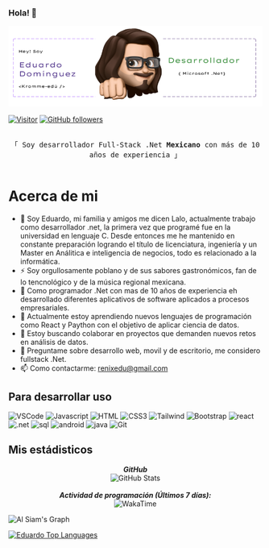 
### Hola!  👋
![eduardo domínguez martínez](./bannergit.png)



<!--
**kromee/kromee** is a ✨ _special_ ✨ repository because its `README.md` (this file) appears on your GitHub profile.

Here are some ideas to get you started:

- 🔭 I’m currently working on ...
- 🌱 I’m currently learning ...
- 👯 I’m looking to collaborate on ...
- 🤔 I’m looking for help with ...
- 💬 Ask me about ...
- 📫 How to reach me: ...
- 😄 Pronouns: ...
- ⚡ Fun fact: ...
-->

[![Visitor](https://visitor-badge.laobi.icu/badge?page_id=kromee.kromee)](https://github.com/kromee) [![GitHub followers](https://img.shields.io/github/followers/kromee.svg?style=social&label=Follow)](https://github.com/kromee?tab=followers)



<p align="center"> 
  <samp>
    <br>
    「 Soy desarrollador Full-Stack .Net <b>Mexicano</b> con más de 10 años de experiencia 」
    <br>
    <br>
  </samp>
</p>


 # Acerca de mi
- 🔭 Soy Eduardo, mi familia y amigos me dicen Lalo, actualmente trabajo como desarrollador .net, la primera vez que programé fue en la universidad en lenguaje C. Desde entonces me he mantenido en constante preparación logrando el título de licenciatura, ingeniería y un Master en Análitica e inteligencia de negocios, todo es relacionado a la informática.
- ⚡ Soy orgullosamente poblano y de sus sabores gastronómicos, fan de lo tencnológico y de la música regional mexicana.
- 🌱 Como programador .Net con mas de 10 años de experiencia eh desarrollado diferentes aplicativos de software aplicados a procesos empresariales. 
- 👯 Actualmente estoy aprendiendo nuevos lenguajes de programación como React y Paython con el objetivo de aplicar ciencia de datos.
- 🤔 Estoy buscando colaborar en proyectos que demanden nuevos retos en análisis de datos.
- 💬 Preguntame sobre desarrollo web, movil y de escritorio, me considero fullstack .Net.
- 📫 Como contactarme:  [renixedu@gmail.com](mailto:renixedu@gmail.com)

## Para desarrollar uso
![VSCode](https://img.shields.io/badge/Visual_Studio-0078d7?style=for-the-badge&logo=visual%20studio&logoColor=white)
![Javascript](https://img.shields.io/badge/Javascript-F0DB4F?style=for-the-badge&labelColor=black&logo=javascript&logoColor=F0DB4F)
![HTML](https://img.shields.io/badge/HTML5-E34F26?style=for-the-badge&logo=html5&logoColor=white)
![CSS3](https://img.shields.io/badge/CSS3-1572B6?style=for-the-badge&logo=css3&logoColor=white)
![Tailwind](https://img.shields.io/badge/Tailwind_CSS-092749?style=for-the-badge&logo=tailwindcss&logoColor=06B6D4&labelColor=000000)
![Bootstrap](https://img.shields.io/badge/Bootstrap-563D7C?style=for-the-badge&logo=bootstrap&logoColor=white)
![react](https://img.shields.io/badge/react-F05032?style=for-the-badge&logo=react&logoColor=withe)
![.net](https://img.shields.io/badge/.net-F05032?style=for-the-badge&logo=.net&logoColor=F0DB4F)
![sql](https://img.shields.io/badge/sql-1572B6?style=for-the-badge&logo=sql&logoColor=000000)
![android](https://img.shields.io/badge/android-F05032?style=for-the-badge&logo=android&logoColor=withe)
![java](https://img.shields.io/badge/java-0078d7?style=for-the-badge&logo=java&logoColor=withe)
![Git](https://img.shields.io/badge/Git-1572B6?style=for-the-badge&logo=git&logoColor=white)

## Mis estádisticos
<div>
  <p align="center">
  <b><em>GitHub</em></b> <br/>
    <img src="https://github-readme-streak-stats.herokuapp.com/?user=kromee" alt="GitHub Stats" /> <br/><br/>
  <b><em>Actividad de programación (Últimos 7 días):</em></b> <br/>
    <img src="https://github-readme-stats.vercel.app/api/wakatime?username=@kromee" alt="WakaTime" />
  </p>
</div>

![Al Siam's Graph](https://github-readme-activity-graph.vercel.app/graph?username=kromee&custom_title=Actividad%20en%20GitHub%20&bg_color=0D1117&color=7F3FBF&line=7F3FBF&point=7F3FBF&area_color=FFFFFF&title_color=FFFFFF&area=true)

<a href="https://github.com/kromee"><img alt="Eduardo Top Languages" src="https://denvercoder1-github-readme-stats.vercel.app/api/top-langs/?username=kromee&langs_count=8&layout=compact&theme=react&border_color=7F3FBF&bg_color=0D1117&title_color=F85D7F&icon_color=F8D866" height="192px" width="49.5%"/></a>

